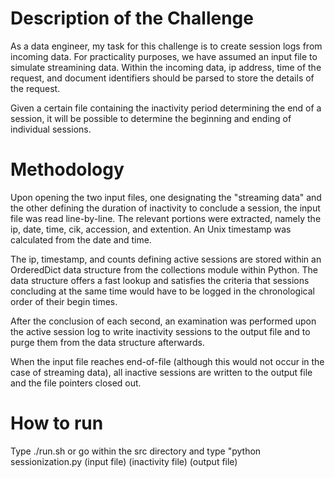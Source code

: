 # Description of the Challenge

As a data engineer, my task for this challenge is to create session logs from incoming data.  For practicality purposes, we have assumed an input file to simulate streamining data. Within the incoming data, ip address, time of the request, and document identifiers should be parsed to store the details of the request. 

Given a certain file containing the inactivity period determining the end of a session, it will be possible to determine the beginning and ending of individual sessions.


# Methodology

Upon opening the two input files, one designating the "streaming data" and the other defining the duration of inactivity to conclude a session, the input file was read line-by-line. The relevant portions were extracted, namely the ip, date, time, cik, accession, and extention. An Unix timestamp was calculated from the date and time. 

The ip, timestamp, and counts defining active sessions are stored within an OrderedDict data structure from the collections module within Python. The data structure offers a fast lookup and satisfies the criteria that sessions concluding at the same time would have to be logged in the chronological order of their begin times. 

After the conclusion of each second, an examination was performed upon the active session log to write inactivity sessions to the output file and to purge them from the data structure afterwards. 

When the input file reaches end-of-file (although this would not occur in the case of streaming data), all inactive sessions are written to the output file and the file pointers closed out. 

# How to run
 
Type ./run.sh or go within the src directory and type "python sessionization.py (input file) (inactivity file) (output file) 
